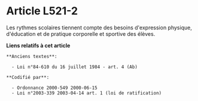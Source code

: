 # Article L521-2

Les rythmes scolaires tiennent compte des besoins d'expression physique, d'éducation et de pratique corporelle et sportive
des élèves.

**Liens relatifs à cet article**

	**Anciens textes**:

	  - Loi n°84-610 du 16 juillet 1984 - art. 4 (Ab)

	**Codifié par**:

	  - Ordonnance 2000-549 2000-06-15
	  - Loi n°2003-339 2003-04-14 art. 1 (loi de ratification)
